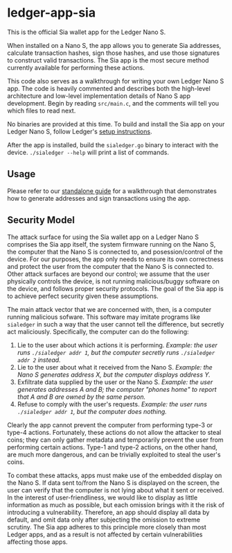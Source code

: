# ledger-app-sia

This is the official Sia wallet app for the Ledger Nano S.

When installed on a Nano S, the app allows you to generate Sia addresses,
calculate transaction hashes, sign those hashes, and use those signatures to
construct valid transactions. The Sia app is the most secure method currently
available for performing these actions.

This code also serves as a walkthrough for writing your own Ledger Nano S app.
The code is heavily commented and describes both the high-level architecture
and low-level implementation details of Nano S app development. Begin by
reading `src/main.c`, and the comments will tell you which files to read next.

No binaries are provided at this time. To build and install the Sia app on
your Ledger Nano S, follow Ledger's [setup instructions](https://ledger.readthedocs.io/en/latest/userspace/getting_started.html).

After the app is installed, build the `sialedger.go` binary to interact with
the device. `./sialedger --help` will print a list of commands.

## Usage

Please refer to our [standalone guide](https://siatech.helpdocs.io/article/1tteqxvgh0) for a walkthrough that demonstrates how
to generate addresses and sign transactions using the app.

## Security Model

The attack surface for using the Sia wallet app on a Ledger Nano S comprises
the Sia app itself, the system firmware running on the Nano S, the computer
that the Nano S is connected to, and posession/control of the device. For our
purposes, the app only needs to ensure its own correctness and protect the
user from the computer that the Nano S is connected to. Other attack surfaces
are beyond our control; we assume that the user physically controls the
device, is not running malicious/buggy software on the device, and follows
proper security protocols. The goal of the Sia app is to achieve perfect
security given these assumptions.

The main attack vector that we are concerned with, then, is a computer running
malicious sofware. This software may imitate programs like `sialedger` in such
a way that the user cannot tell the difference, but secretly act maliciously.
Specifically, the computer can do the following:

1. Lie to the user about which actions it is performing. *Example: the user
   runs `./sialedger addr 1`, but the computer secretly runs `./sialedger addr 2`
   instead.*
2. Lie to the user about what it received from the Nano S. *Example: the Nano
   S generates address X, but the computer displays address Y.*
3. Exfiltrate data supplied by the user or the Nano S. *Example: the user
   generates addresses A and B; the computer "phones home" to report that A and
   B are owned by the same person.*
4. Refuse to comply with the user's requests. *Example: the user runs
   `./sialedger addr 1`, but the computer does nothing.*

Clearly the app cannot prevent the computer from performing type-3 or type-4
actions. Fortunately, these actions do not allow the attacker to steal coins;
they can only gather metadata and temporarily prevent the user from performing
certain actions. Type-1 and type-2 actions, on the other hand, are much more
dangerous, and can be trivially exploited to steal the user's coins.

To combat these attacks, apps must make use of the embedded display on the
Nano S. If data sent to/from the Nano S is displayed on the screen, the user
can verify that the computer is not lying about what it sent or received. In
the interest of user-friendliness, we would like to display as little
information as much as possible, but each omission brings with it the risk of
introducing a vulnerability. Therefore, an app should display all data by
default, and omit data only after subjecting the omission to extreme scrutiny.
The Sia app adheres to this principle more closely than most Ledger apps, and
as a result is not affected by certain vulnerabilities affecting those apps.
